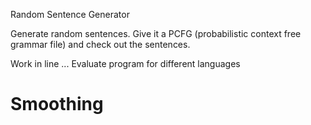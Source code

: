 Random Sentence Generator

Generate random sentences. Give it a PCFG (probabilistic context free grammar file) and check out the sentences.

Work in line ...
Evaluate program for different languages
# Smoothing
